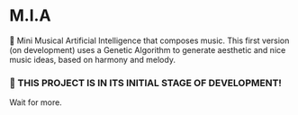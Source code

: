 # M.I.A
🎼 Mini Musical Artificial Intelligence that composes music. This first version (on development) uses a Genetic Algorithm to generate aesthetic and nice music ideas, based on harmony and melody.

### 🛑 THIS PROJECT IS IN ITS INITIAL STAGE OF DEVELOPMENT!
Wait for more.